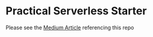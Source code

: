 # Practical Serverless Starter

Please see the [Medium Article](https://medium.com/@jamesmarino/getting-started-with-a-practical-serverless-setup-on-aws-using-lambda-api-gateway-and-rds-a460a90faf97) referencing this repo

